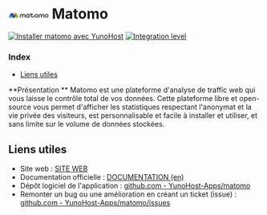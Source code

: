 # <img src="/images/matomo_Logo.svg" width="80px" alt="logo de Matomo"> Matomo

[![Installer matomo avec YunoHost](https://install-app.yunohost.org/install-with-yunohost.png)](https://install-app.yunohost.org/?app=matomo) [![Integration level](https://dash.yunohost.org/integration/matomo.svg)](https://dash.yunohost.org/appci/app/matomo)

### Index

- [Liens utiles](#liens-utiles)

**Présentation ** Matomo est une plateforme d'analyse de traffic web qui vous laisse le contrôle total de vos données. Cette plateforme libre et open-source vous permet d'afficher les statistiques respectant l'anonymat et la vie privée des visiteurs, est personnalisable et facile à installer et utiliser, et sans limite sur le volume de données stockées.

## Liens utiles

 + Site web : [SITE WEB](https://matomo.org/)
 + Documentation officielle : [DOCUMENTATION (en)](https://matomo.org/docs/)
 + Dépôt logiciel de l'application : [github.com - YunoHost-Apps/matomo](https://github.com/YunoHost-Apps/matomo_ynh)
 + Remonter un bug ou une amélioration en créant un ticket (issue) : [github.com - YunoHost-Apps/matomo/issues](https://github.com/YunoHost-Apps/matomo_ynh/issues)


